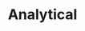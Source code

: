 ---
title: "Analytical"
type: "role"
definitions:
    - title: ""
      positive: ""
      negative: ""
---